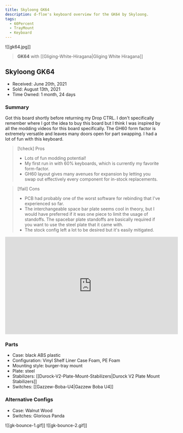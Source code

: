 ```yaml
---
title: Skyloong GK64
description: d-floe's keyboard overview for the GK64 by Skyloong.
tags:
  - 60Percent
  - TrayMount
  - Keyboard
---
```


![[gk64.jpg]]

> **GK64** with [[Gliging-White-Hiragana|Gliging White Hiragana]]

## Skyloong GK64

- Received: June 20th, 2021
- Sold: August 13th, 2021
- Time Owned: 1 month, 24 days

### Summary

Got this board shortly before returning my Drop CTRL. I don't specifically remember where I got the idea to buy this board but I think I was inspired by all the modding videos for this board specifically. The GH60 form factor is extremely versatile and leaves many doors open for part swapping. I had a lot of fun with this keyboard.

> [!check] Pros
>
> -   Lots of fun modding potential!
> -   My first run in with 60% keyboards, which is currently my favorite form-factor.
> -   GH60 layout gives many avenues for expansion by letting you swap out effectively every component for in-stock replacements.

> [!fail] Cons
>
> -   PCB had probably one of the worst software for rebinding that I've experienced so far.
> -   The interchangeable space bar plate seems cool in theory, but I would have preferred if it was one piece to limit the usage of standoffs. The spacebar plate standoffs are basically required if you want to use the steel plate that it came with.
> -   The stock config left a lot to be desired but it's easily mitigated.

<iframe width="560" height="315" src="https://www.youtube-nocookie.com/embed/9QvjhCcBhVE" title="YouTube video player" frameborder="0" allow="accelerometer; autoplay; clipboard-write; encrypted-media; gyroscope; picture-in-picture; web-share" allowfullscreen></iframe>

### Parts

- Case: black ABS plastic
- Configuration: Vinyl Shelf Liner Case Foam, PE Foam
- Mounting style: burger-tray mount
- Plate: steel
- Stabilizers: [[Durock-V2-Plate-Mount-Stabilizers|Durock V2 Plate Mount Stabilizers]]
- Switches: [[Gazzew-Boba-U4|Gazzew Boba U4]]

### Alternative Configs

- Case: Walnut Wood
- Switches: Glorious Panda

![[gk-bounce-1.gif]]
![[gk-bounce-2.gif]]
